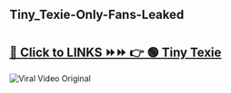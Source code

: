 
 ## Tiny_Texie-Only-Fans-Leaked

# <h2><a href="https://clipsfans.com/Tiny_Texie&ref=git">🔗 Click to LINKS ⏩⏩ 👉 🟢 Tiny Texie </a></h2>

<a href="https://clipsfans.com/Tiny_Texie&ref=git" rel="nofollow" data-target="animated-image.originalLink"><img src="https://i.ibb.co.com/xMMVF88/686577567.gif" alt="Viral Video Original" style="max-width: 100%; display: inline-block;" data-target="animated-image.originalImage"></a>
